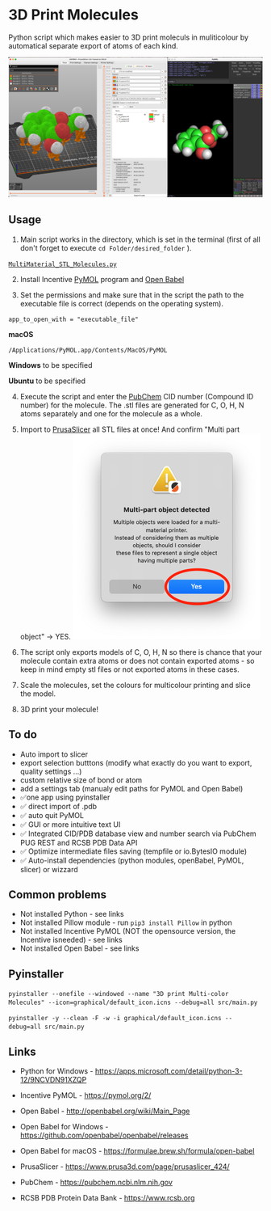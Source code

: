 # 3D Print Molecules
 Python script which makes easier to 3D print moleculs in muliticolour by automatical separate export of atoms of each kind. 
 
![Molecule for 3D printing in PrusaSlicer (left) and in PyMOL (right)](https://github.com/KubiV/3D-Print-Molecules/blob/main/Photos/Img1.png)

## Usage

 1. Main script works in the directory, which is set in the terminal (first of all don't forget to execute `cd Folder/desired_folder` ).

[`MultiMaterial_STL_Molecules.py`](https://github.com/KubiV/3D-Print-Molecules/blob/main/MultiMaterial_STL_Molecules.py)

  2. Install Incentive [PyMOL](https://pymol.org/2/) program and [Open Babel](http://openbabel.org/wiki/Main_Page)

  3. Set the permissions and make sure that in the script the path to the executable file is correct (depends on the operating system).

    app_to_open_with = "executable_file"

**macOS**

    /Applications/PyMOL.app/Contents/MacOS/PyMOL

**Windows**
to be specified

**Ubuntu**
to be specified

 4. Execute the script and enter the [PubChem](https://pubchem.ncbi.nlm.nih.gov) CID number (Compound ID number) for the molecule. The .stl files are generated for C, O, H, N atoms separately and one for the molecule as a whole.

 5. Import to [PrusaSlicer](https://www.prusa3d.com/page/prusaslicer_424/) all STL files at once! And confirm "Multi part object" -> YES.
   ![Molecule for 3D printing in PrusaSlicer (left) and in PyMOL (right)](https://github.com/KubiV/3D-Print-Molecules/blob/main/Photos/Img2.png)

 6. The script only exports models of C, O, H, N so there is chance that your molecule contain extra atoms or does not contain exported atoms - so keep in mind empty stl files or not exported atoms in these cases.
 
 7.  Scale the molecules, set the colours for multicolour printing and slice the model.

 8.  3D print your molecule!

## To do
 - Auto import to slicer
 - export selection butttons (modify what exactly do you want to export, quality settings ...)
 - custom relative size of bond or atom
 - add a settings tab (manualy edit paths for PyMOL and Open Babel)
 - ✅one app using pyinstaller
 - ✅ direct import of .pdb
 - ✅ auto quit PyMOL
 - ✅ GUI or more intuitive text UI
 - ✅ Integrated CID/PDB database view and number search via PubChem PUG REST and RCSB PDB Data API
 - ✅ Optimize intermediate files saving (tempfile or io.BytesIO module)
 - ✅ Auto-install dependencies (python modules, openBabel, PyMOL, slicer) or wizzard

## Common problems

 - Not installed Python - see links
 - Not installed Pillow module - run `pip3 install Pillow` in python
 - Not installed Incentive PyMOL (NOT the opensource version, the Incentive isneeded) - see links
 - Not installed Open Babel - see links

## Pyinstaller

`pyinstaller --onefile --windowed --name "3D print Multi-color Molecules" --icon=graphical/default_icon.icns --debug=all src/main.py`

`pyinstaller -y --clean -F -w -i graphical/default_icon.icns --debug=all src/main.py`

## Links

 - Python for Windows - https://apps.microsoft.com/detail/python-3-12/9NCVDN91XZQP
 - Incentive PyMOL - https://pymol.org/2/
 - Open Babel - http://openbabel.org/wiki/Main_Page
 - Open Babel for Windows - https://github.com/openbabel/openbabel/releases
 - Open Babel for macOS - https://formulae.brew.sh/formula/open-babel
 - PrusaSlicer - https://www.prusa3d.com/page/prusaslicer_424/

 - PubChem - https://pubchem.ncbi.nlm.nih.gov
 - RCSB PDB Protein Data Bank - https://www.rcsb.org
